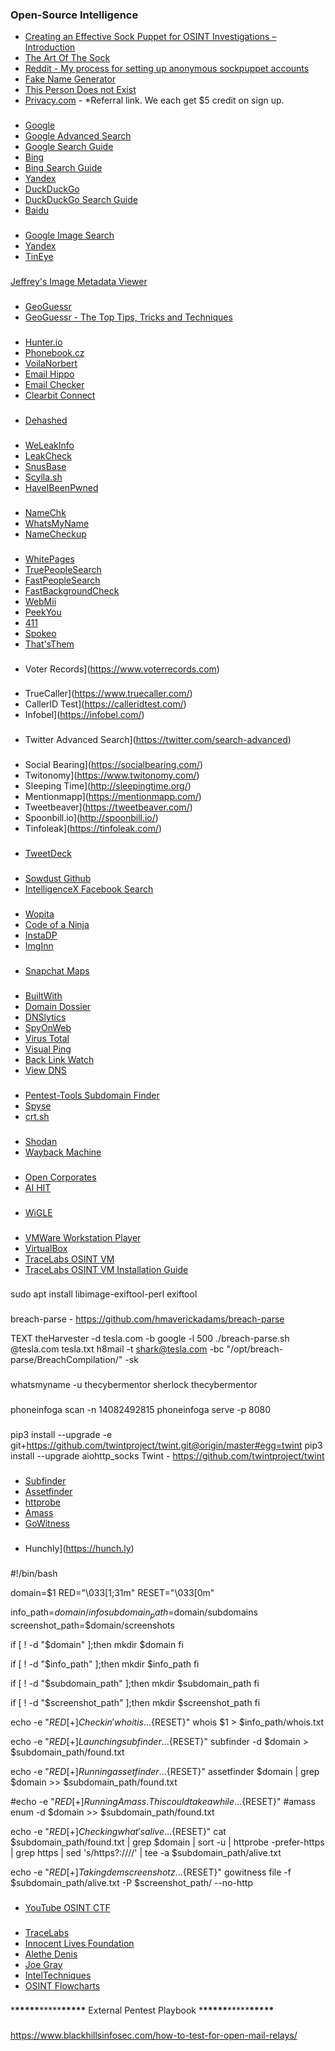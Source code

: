 ### Open-Source Intelligence

- [Creating an Effective Sock Puppet for OSINT Investigations – Introduction](https://web.archive.org/web/20210125191016/https://jakecreps.com/2018/11/02/sock-puppets/)
- [The Art Of The Sock](https://www.secjuice.com/the-art-of-the-sock-osint-humint/)
- [Reddit - My process for setting up anonymous sockpuppet accounts](https://www.reddit.com/r/OSINT/comments/dp70jr/my_process_for_setting_up_anonymous_sockpuppet/)
- [Fake Name Generator](https://www.fakenamegenerator.com/)
- [This Person Does not Exist](https://www.thispersondoesnotexist.com/)
- [Privacy.com](https://privacy.com/join/LADFC) - \*Referral link. We each get $5 credit on sign up.

###

- [Google](https://www.google.com/)
- [Google Advanced Search](https://www.google.com/advanced_search)
- [Google Search Guide](http://www.googleguide.com/print/adv_op_ref.pdf)
- [Bing](https://www.bing.com/)
- [Bing Search Guide](https://www.bruceclay.com/blog/bing-google-advanced-search-operators/)
- [Yandex](https://yandex.com/)
- [DuckDuckGo](https://duckduckgo.com/)
- [DuckDuckGo Search Guide](https://help.duckduckgo.com/duckduckgo-help-pages/results/syntax/)
- [Baidu](http://www.baidu.com/)

###

- [Google Image Search](https://images.google.com)
- [Yandex](https://yandex.com)
- [TinEye](https://tineye.com)

###

[Jeffrey's Image Metadata Viewer](http://exif.regex.info/exif.cgi)

###

- [GeoGuessr](https://www.geoguessr.com)
- [GeoGuessr - The Top Tips, Tricks and Techniques](https://somerandomstuff1.wordpress.com/2019/02/08/geoguessr-the-top-tips-tricks-and-techniques/)

###

- [Hunter.io](https://hunter.io/)
- [Phonebook.cz](https://phonebook.cz/)
- [VoilaNorbert](https://www.voilanorbert.com/)
- [Email Hippo](https://tools.verifyemailaddress.io/)
- [Email Checker](https://email-checker.net/validate)
- [Clearbit Connect](https://chrome.google.com/webstore/detail/clearbit-connect-supercha/pmnhcgfcafcnkbengdcanjablaabjplo?hl=en)

###

- [Dehashed](https://dehashed.com/)

###

- [WeLeakInfo](https://weleakinfo.to/v2/)
- [LeakCheck](https://leakcheck.io/)
- [SnusBase](https://snusbase.com/)
- [Scylla.sh](https://scylla.sh/)
- [HaveIBeenPwned](https://haveibeenpwned.com/)

###

- [NameChk](https://namechk.com/)
- [WhatsMyName](https://whatsmyname.app/)
- [NameCheckup](https://namecheckup.com/)

###

- [WhitePages](https://www.whitepages.com/)
- [TruePeopleSearch](https://www.truepeoplesearch.com/)
- [FastPeopleSearch](https://www.fastpeoplesearch.com/)
- [FastBackgroundCheck](https://www.fastbackgroundcheck.com/)
- [WebMii](https://webmii.com/)
- [PeekYou](https://peekyou.com/)
- [411](https://www.411.com/)
- [Spokeo](https://www.spokeo.com/)
- [That'sThem](https://thatsthem.com/)

###

- Voter Records](https://www.voterrecords.com)

###

- TrueCaller](https://www.truecaller.com/)
- CallerID Test](https://calleridtest.com/)
- Infobel](https://infobel.com/)

###

- Twitter Advanced Search](https://twitter.com/search-advanced)

###

- Social Bearing](https://socialbearing.com/)
- Twitonomy](https://www.twitonomy.com/)
- Sleeping Time](http://sleepingtime.org/)
- Mentionmapp](https://mentionmapp.com/)
- Tweetbeaver](https://tweetbeaver.com/)
- Spoonbill.io](http://spoonbill.io/)
- Tinfoleak](https://tinfoleak.com/)

###

- [TweetDeck](https://tweetdeck.com/)

###

- [Sowdust Github](https://sowdust.github.io/fb-search/)
- [IntelligenceX Facebook Search](https://intelx.io/tools?tab=facebook)

###

- [Wopita](https://wopita.com/)
- [Code of a Ninja](https://codeofaninja.com/tools/find-instagram-user-id/)
- [InstaDP](https://www.instadp.com/)
- [ImgInn](https://imginn.com/)

###

- [Snapchat Maps](https://map.snapchat.com)

###

- [BuiltWith](https://builtwith.com/)
- [Domain Dossier](https://centralops.net/co/)
- [DNSlytics](https://dnslytics.com/reverse-ip)
- [SpyOnWeb](https://spyonweb.com/)
- [Virus Total](https://www.virustotal.com/)
- [Visual Ping](https://visualping.io/)
- [Back Link Watch](http://backlinkwatch.com/index.php)
- [View DNS](https://viewdns.info/)

###

- [Pentest-Tools Subdomain Finder](https://pentest-tools.com/information-gathering/find-subdomains-of-domain#)
- [Spyse](https://spyse.com/)
- [crt.sh](https://crt.sh/)

###

- [Shodan](https://shodan.io)
- [Wayback Machine](https://web.archive.org/)

###

- [Open Corporates](https://opencorporates.com/)
- [AI HIT](https://www.aihitdata.com/)

###

- [WiGLE](https://wigle.net/)

###

- [VMWare Workstation Player](https://www.vmware.com/ca/products/workstation-player/workstation-player-evaluation.html)
- [VirtualBox](https://www.virtualbox.org/wiki/Downloads)
- [TraceLabs OSINT VM](https://www.tracelabs.org/initiatives/osint-vm)
- [TraceLabs OSINT VM Installation Guide](https://download.tracelabs.org/Trace-Labs-OSINT-VM-Installation-Guide-v2.pdf)

###

sudo apt install libimage-exiftool-perl
exiftool <img>

###

breach-parse - https://github.com/hmaverickadams/breach-parse

TEXT
theHarvester -d tesla.com -b google -l 500
./breach-parse.sh @tesla.com tesla.txt
h8mail -t shark@tesla.com -bc "/opt/breach-parse/BreachCompilation/" -sk

###

whatsmyname -u thecybermentor
sherlock thecybermentor

###

phoneinfoga scan -n 14082492815
phoneinfoga serve -p 8080

###

pip3 install --upgrade -e git+https://github.com/twintproject/twint.git@origin/master#egg=twint
pip3 install --upgrade aiohttp_socks
Twint - https://github.com/twintproject/twint

###

- [Subfinder](https://github.com/projectdiscovery/subfinder)
- [Assetfinder](https://github.com/tomnomnom/assetfinder)
- [httprobe](https://github.com/tomnomnom/httprobe)
- [Amass](https://github.com/OWASP/Amass)
- [GoWitness](https://github.com/sensepost/gowitness/wiki/Installation)

###

- Hunchly](https://hunch.ly)

###

#!/bin/bash

domain=$1
RED="\033[1;31m"
RESET="\033[0m"

info_path=$domain/info
subdomain_path=$domain/subdomains
screenshot_path=$domain/screenshots

if [ ! -d "$domain" ];then
mkdir $domain
fi

if [ ! -d "$info_path" ];then
mkdir $info_path
fi

if [ ! -d "$subdomain_path" ];then
mkdir $subdomain_path
fi

if [ ! -d "$screenshot_path" ];then
mkdir $screenshot_path
fi

echo -e "${RED} [+] Checkin' who it is...${RESET}"
whois $1 > $info_path/whois.txt

echo -e "${RED} [+] Launching subfinder...${RESET}"
subfinder -d $domain > $subdomain_path/found.txt

echo -e "${RED} [+] Running assetfinder...${RESET}"
assetfinder $domain | grep $domain >> $subdomain_path/found.txt

#echo -e "${RED} [+] Running Amass. This could take a while...${RESET}"
#amass enum -d $domain >> $subdomain_path/found.txt

echo -e "${RED} [+] Checking what's alive...${RESET}"
cat $subdomain_path/found.txt | grep $domain | sort -u | httprobe -prefer-https | grep https | sed 's/https\?:\/\///' | tee -a $subdomain_path/alive.txt

echo -e "${RED} [+] Taking dem screenshotz...${RESET}"
gowitness file -f $subdomain_path/alive.txt -P $screenshot_path/ --no-http

###

- [YouTube OSINT CTF](https://www.youtube.com/watch?v=VkN0Gm3DgL8&ab_channel=TheCyberMentor)

###

- [TraceLabs](https://www.tracelabs.org/)
- [Innocent Lives Foundation](https://www.innocentlivesfoundation.org/)
- [Alethe Denis](https://twitter.com/AletheDenis)
- [Joe Gray](https://twitter.com/C_3PJoe)
- [IntelTechniques](https://inteltechniques.com/)
- [OSINT Flowcharts](https://inteltechniques.com/blog/2018/03/06/updated-osint-flowcharts/)

###

###

\***\*\*\*\*\***\*\*\*\*\***\*\*\*\*\*** External Pentest Playbook \***\*\*\*\*\***\*\*\*\*\***\*\*\*\*\***

###

###

https://www.blackhillsinfosec.com/how-to-test-for-open-mail-relays/
